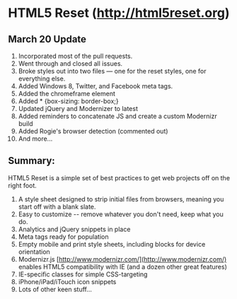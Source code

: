 #  HTML5 Reset (http://html5reset.org)

## March 20 Update

1. Incorporated most of the pull requests.
2. Went through and closed all issues.
3. Broke styles out into two files — one for the reset styles, one for everything else.
4. Added Windows 8, Twitter, and Facebook meta tags.
5. Added the chromeframe element
6. Added * {box-sizing: border-box;}
7. Updated jQuery and Modernizer to latest
8. Added reminders to concatenate JS and create a custom Modernizr build
9. Added Rogie's browser detection (commented out)
7. And more...

## Summary:

HTML5 Reset is a simple set of best practices to get web projects off on the right foot.

1. A style sheet designed to strip initial files from browsers, meaning you start off with a blank slate.
2. Easy to customize -- remove whatever you don't need, keep what you do.
3. Analytics and jQuery snippets in place
4. Meta tags ready for population
5. Empty mobile and print style sheets, including blocks for device orientation
6. Modernizr.js [http://www.modernizr.com/](http://www.modernizr.com/) enables HTML5 compatibility with IE (and a dozen other great features)
7. IE-specific classes for simple CSS-targeting
8. iPhone/iPad/iTouch icon snippets
9. Lots of other keen stuff...
